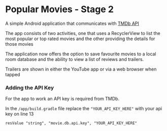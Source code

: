 # Popular Movies - Stage 2

A simple Android application that communicates with [TMDb API](https://www.themoviedb.org/documentation/api)

The app consists of two activities, one that uses a RecyclerView to list the most popular or top rated movies and the other providing the details for those movies

The application now offers the option to save favourite movies to a local room database and the ability to view a list of reviews and trailers.

Trailers are shown in either the YouTube app or via a web browser when tapped

### Adding the API Key
For the app to work an API key is required from TMDb. 

In the `/app/build.gradle` file replace the `"YOUR_API_KEY_HERE"` with your api key on line 13
```
resValue "string", "movie.db.api.key", "YOUR_API_KEY_HERE"
```